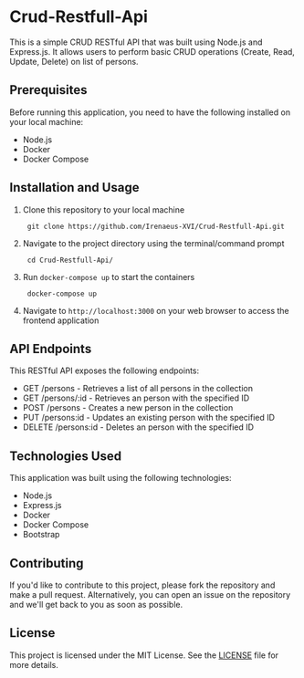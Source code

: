 # Crud-Restfull-Api

This is a simple CRUD RESTful API that was built using Node.js and Express.js. It allows users to perform basic CRUD operations (Create, Read, Update, Delete) on list of persons.

## Prerequisites

Before running this application, you need to have the following installed on your local machine:

- Node.js
- Docker
- Docker Compose

## Installation and Usage

1. Clone this repository to your local machine

        git clone https://github.com/Irenaeus-XVI/Crud-Restfull-Api.git
2. Navigate to the project directory using the terminal/command prompt

        cd Crud-Restfull-Api/

3. Run `docker-compose up` to start the containers

        docker-compose up
4. Navigate to `http://localhost:3000` on your web browser to access the frontend application

## API Endpoints

This RESTful API exposes the following endpoints:

- GET /persons - Retrieves a list of all persons in the collection
- GET /persons/:id - Retrieves an person with the specified ID
- POST /persons - Creates a new person in the collection
- PUT /persons:id - Updates an existing person with the specified ID
- DELETE /persons:id - Deletes an person with the specified ID

## Technologies Used

This application was built using the following technologies:

- Node.js
- Express.js
- Docker
- Docker Compose
- Bootstrap

## Contributing

If you'd like to contribute to this project, please fork the repository and make a pull request. Alternatively, you can open an issue on the repository and we'll get back to you as soon as possible.

## License

This project is licensed under the MIT License. See the [LICENSE](LICENSE) file for more details.
